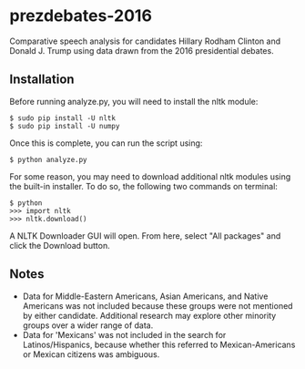 # prezdebates-2016
Comparative speech analysis for candidates Hillary Rodham Clinton and Donald J. Trump using data drawn from the 2016 presidential debates.

## Installation

Before running analyze.py, you will need to install the nltk module:

    $ sudo pip install -U nltk
    $ sudo pip install -U numpy

Once this is complete, you can run the script using:

    $ python analyze.py

For some reason, you may need to download additional nltk modules using the built-in installer. To do so, the following two commands on terminal:

    $ python
    >>> import nltk
    >>> nltk.download()

A NLTK Downloader GUI will open. From here, select "All packages" and click the Download button.

## Notes

- Data for Middle-Eastern Americans, Asian Americans, and Native Americans was not included because these groups were not mentioned by either candidate. Additional research may explore other minority groups over a wider range of data.
- Data for 'Mexicans' was not included in the search for Latinos/Hispanics, because whether this referred to Mexican-Americans or Mexican citizens was ambiguous.
